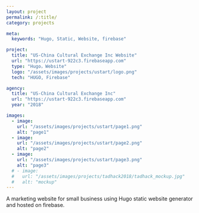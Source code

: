 ```yaml
---
layout: project
permalink: /:title/
category: projects

meta:
  keywords: "Hugo, Static, Website, firebase"

project:
  title: "US-China Cultural Exchange Inc Website"
  url: "https://ustart-922c3.firebaseapp.com"
  type: "Hugo，Website"
  logo: "/assets/images/projects/ustart/logo.png"
  tech: "HUGO, Firebase"

agency:
  title: "US-China Cultural Exchange Inc"
  url: "https://ustart-922c3.firebaseapp.com"
  year: "2018"

images:
  - image:
    url: "/assets/images/projects/ustart/page1.png"
    alt: "page1"
  - image:
    url: "/assets/images/projects/ustart/page2.png"
    alt: "page2"
  - image:
    url: "/assets/images/projects/ustart/page3.png"
    alt: "page3"
  # - image:
  #   url: "/assets/images/projects/tadhack2018/tadhack_mockup.jpg"
  #   alt: "mockup"
---
```

<p>A marketing website for small business using Hugo static website generator and hosted on firebase.</p>
 